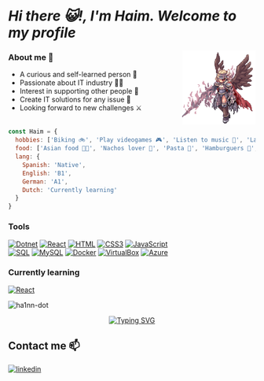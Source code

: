 
<h1><i>Hi there 😺!, I'm Haim. Welcome to my profile</i></h1>

<img align="right" width="150" src="https://github.com/hA1nn-dot/hA1nn-dot/blob/main/gifs/LonelyPlainCaiman-max-1mb.gif">

### About me 👻
- A curious and self-learned person 🌱
- Passionate about IT industry 👨‍💻
- Interest in supporting other people 🤝
- Create IT solutions for any issue 🧰
- Looking forward to new challenges ⚔️
</br></br>


```javascript
const Haim = {
  hobbies: ['Biking 🚲', 'Play videogames 🎮', 'Listen to music 🎵', 'Language learner ✨'],
  food: ['Asian food 🍜🍣', 'Nachos lover 🧀', 'Pasta 🍝', 'Hamburguers 🍔', 'Pizza 🍕'],
  lang: {
    Spanish: 'Native',
    English: 'B1',
    German: 'A1',
    Dutch: 'Currently learning'
  }
}
```


### Tools
[![Dotnet](https://img.shields.io/badge/.NET-512BD4?style=for-the-badge&logo=dotnet&logoColor=white)]()
[![React](https://img.shields.io/badge/React-20232A?style=for-the-badge&logo=react&logoColor=61DAFB)]()
[![HTML](https://img.shields.io/badge/HTML5-E34F26?style=for-the-badge&logo=html5&logoColor=white)]()
[![CSS3](https://img.shields.io/badge/CSS3-1572B6?style=for-the-badge&logo=css3&logoColor=white)]()
[![JavaScript](https://img.shields.io/badge/JavaScript-323330?style=for-the-badge&logo=javascript&logoColor=F7DF1E)]()
<br/>
[![SQL](https://img.shields.io/badge/Microsoft%20SQL%20Server-CC2927?style=for-the-badge&logo=microsoft%20sql%20server&logoColor=white)]()
[![MySQL](https://img.shields.io/badge/MySQL-005C84?style=for-the-badge&logo=mysql&logoColor=white)]()
[![Docker](https://img.shields.io/badge/Docker-2CA5E0?style=for-the-badge&logo=docker&logoColor=white)]()
[![VirtualBox](https://img.shields.io/badge/VirtualBox-21416b?style=for-the-badge&logo=VirtualBox&logoColor=white)]()
[![Azure](https://img.shields.io/badge/microsoft%20azure-0089D6?style=for-the-badge&logo=microsoft-azure&logoColor=white)]()
### Currently learning
[![React](https://img.shields.io/badge/React-20232A?style=for-the-badge&logo=react&logoColor=61DAFB)]()

<p><img src="https://github-readme-stats.vercel.app/api?username=hA1nn-dot&theme=highcontrast&show_icons=true&count_private=true" alt="ha1nn-dot" /></p>



<p align="center"><a href="https://git.io/typing-svg"><img src="https://readme-typing-svg.herokuapp.com?font=Arial&weight=100&size=14&duration=3000&pause=1000&color=A4A4A4&background=36306C00&center=true&vCenter=true&multiline=true&width=435&lines=It+is+during+our+darkest+moments+that+we+must+focus+to+see+the+light.;-+Aristotle" alt="Typing SVG" /></a>
</p>

## Contact me 📫
[![linkedin](https://img.shields.io/badge/linkedin-0A66C2?style=for-the-badge&logo=linkedin&logoColor=white)](https://www.linkedin.com/in/haim-guel-quiroz/)


  
  
  
